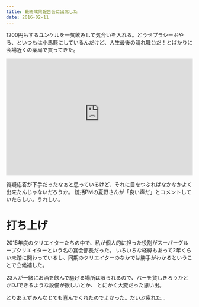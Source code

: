 ```yaml
---
title: 最終成果報告会に出席した
date: 2016-02-11
---
```


1200円もするユンケルを一気飲みして気合いを入れる。どうせプラシーボやろ、といつもは小馬鹿にしているんだけど、人生最後の晴れ舞台だ！とばかりに会場近くの薬局で買ってきた。

<iframe width="100%" height="315" src="https://www.youtube-nocookie.com/embed/cEENNrBPiIE?rel=0&amp;showinfo=0" frameborder="0" allowfullscreen noci></iframe>

質疑応答が下手だったなぁと思っているけど、それに目をつぶればなかなかよく出来たんじゃないだろうか。
統括PMの夏野さんが「良い声だ」とコメントしていたらしい。うれしい。

# 打ち上げ
2015年度のクリエイターたちの中で、私が個人的に担った役割がスーパーグループクリエイターという名の宴会部長だった。
いろいろな経緯もあって2年くらい未踏に関わっているし、同期のクリエイターのなかでは勝手がわかるということで立候補した。

23人が一緒にお酒を飲んで騒げる場所は限られるので、バーを貸しきろうかとかDJできるような設備が欲しいとか、
とにかく大変だった思い出。

とりあえずみんなとても喜んでくれたのでよかった。だいぶ疲れた…
